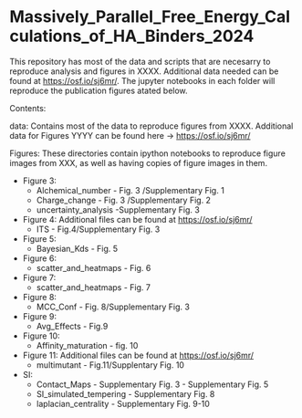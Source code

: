 # Massively_Parallel_Free_Energy_Calculations_of_HA_Binders_2024
This repository has most of the data and scripts that are necesarry to reproduce analysis and figures in XXXX. Additional data needed can be found at https://osf.io/sj6mr/. The jupyter notebooks in each folder will reproduce the publication figures atated below.

Contents:

data: Contains most of the data to reproduce figures from XXXX. Additional data for Figures YYYY can be found here -> https://osf.io/sj6mr/

Figures: These directories contain ipython notebooks to reproduce figure images from XXX, as well as having copies of figure images in them.
  * Figure 3:
       * Alchemical_number - Fig. 3 /Supplementary Fig. 1 
       * Charge_change - Fig. 3 /Supplementary Fig. 2 
       * uncertainty_analysis -Supplementary Fig. 3 
   * Figure 4: Additional files can be found at https://osf.io/sj6mr/
       * ITS - Fig.4/Supplementary Fig. 3
   * Figure 5:
       * Bayesian_Kds - Fig. 5
   * Figure 6:
       * scatter_and_heatmaps - Fig. 6
   * Figure 7:
       * scatter_and_heatmaps - Fig. 7
   * Figure 8:
       * MCC_Conf - Fig. 8/Supplementary Fig. 3
   * Figure 9:
       * Avg_Effects - Fig.9
   * Figure 10:
       *  Affinity_maturation - fig. 10
   * Figure 11: Additional files can be found at https://osf.io/sj6mr/
       * multimutant - Fig.11/Supplentary Fig. 10  
   * SI:
       * Contact_Maps - Supplementary Fig. 3 - Supplementary Fig. 5
       * SI_simulated_tempering - Supplementary Fig. 8
       * laplacian_centrality - Supplementary Fig. 9-10
